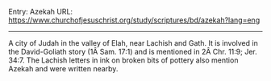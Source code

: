 Entry: Azekah
URL: https://www.churchofjesuschrist.org/study/scriptures/bd/azekah?lang=eng

---

A city of Judah in the valley of Elah, near Lachish and Gath. It is involved in the David-Goliath story (1Â Sam. 17:1) and is mentioned in 2Â Chr. 11:9; Jer. 34:7. The Lachish letters in ink on broken bits of pottery also mention Azekah and were written nearby.
